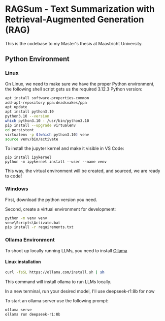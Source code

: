 # RAGSum - Text Summarization with Retrieval-Augmented Generation (RAG)

This is the codebase to my Master's thesis at Maastricht University.

## Python Environment

### Linux

On Linux, we need to make sure we have the proper Python environment, the following shell script gets us the required 3.12.3 Python version:

```sh
apt install software-properties-common
add-apt-repository ppa:deadsnakes/ppa 
apt update
apt install python3.10
python3.10 --version 
which python3.10 - /usr/bin/python3.10
pip install --upgrade virtualenv
cd persistent
virtualenv -p $(which python3.10) venv
source venv/bin/activate 
```

To install the jupyter kernel and make it visible in VS Code:

```
pip install ipykernel
python -m ipykernel install --user --name venv
```

This way, the virtual environment will be created, and sourced, we are ready to code!

### Windows

First, download the python version you need.

Second, create a virtual environment for development:

```sh
python -m venv venv
venv\Scripts\Activate.bat
pip install -r requirements.txt
```

### Ollama Environment

To shoot up locally running LLMs, you need to install [Ollama](https://ollama.com/download)

#### Linux installation

```sh
curl -fsSL https://ollama.com/install.sh | sh
```

This command will install ollama to run LLMs locally.

In a new terminal, run your desired model, I'll use deepseek-r1:8b for now

To start an ollama server use the following prompt:


```sh
ollama serve
ollama run deepseek-r1:8b
```